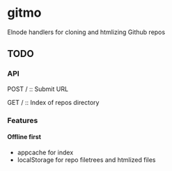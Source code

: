 gitmo
=====

Elnode handlers for cloning and htmlizing Github repos

## TODO

### API

POST / :: Submit URL

GET /  :: Index of repos directory

### Features

#### Offline first

- appcache for index
- localStorage for repo filetrees and htmlized files
